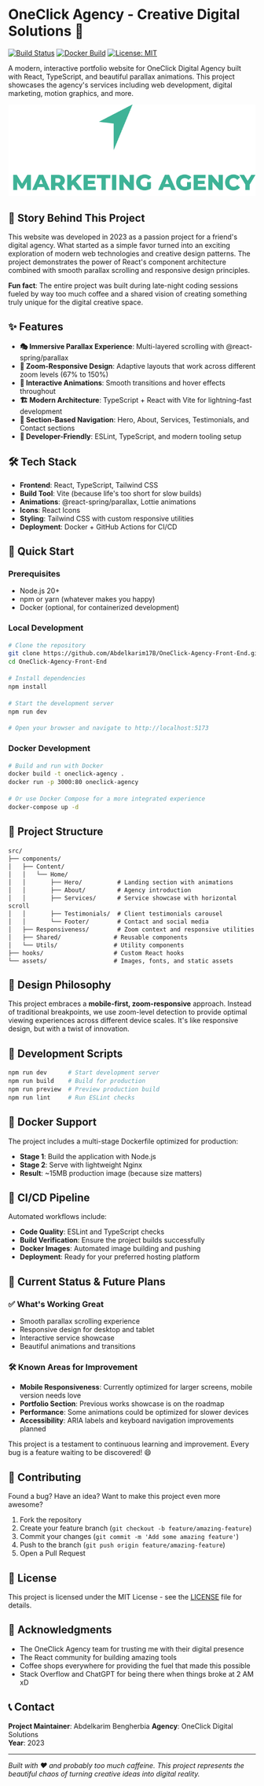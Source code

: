 # OneClick Agency - Creative Digital Solutions 🚀

[![Build Status](https://github.com/Abdelkarim17B/OneClick-Agency-Front-End/workflows/CI/badge.svg)](https://github.com/Abdelkarim17B/OneClick-Agency-Front-End/actions)
[![Docker Build](https://github.com/Abdelkarim17B/OneClick-Agency-Front-End/workflows/Docker/badge.svg)](https://github.com/Abdelkarim17B/OneClick-Agency-Front-End/actions)
[![License: MIT](https://img.shields.io/badge/License-MIT-yellow.svg)](https://opensource.org/licenses/MIT)

A modern, interactive portfolio website for OneClick Digital Agency built with React, TypeScript, and beautiful parallax animations. This project showcases the agency's services including web development, digital marketing, motion graphics, and more.

![OneClick Agency Preview](./public/oneClickLogoMaxLarge.webp)

## 📖 Story Behind This Project

This website was developed in 2023 as a passion project for a friend's digital agency. What started as a simple favor turned into an exciting exploration of modern web technologies and creative design patterns. The project demonstrates the power of React's component architecture combined with smooth parallax scrolling and responsive design principles.

**Fun fact**: The entire project was built during late-night coding sessions fueled by way too much coffee and a shared vision of creating something truly unique for the digital creative space.

## ✨ Features

- **🎭 Immersive Parallax Experience**: Multi-layered scrolling with @react-spring/parallax
- **📱 Zoom-Responsive Design**: Adaptive layouts that work across different zoom levels (67% to 150%)
- **🎨 Interactive Animations**: Smooth transitions and hover effects throughout
- **🏗️ Modern Architecture**: TypeScript + React with Vite for lightning-fast development
- **🎯 Section-Based Navigation**: Hero, About, Services, Testimonials, and Contact sections
- **🔧 Developer-Friendly**: ESLint, TypeScript, and modern tooling setup

## 🛠️ Tech Stack

- **Frontend**: React, TypeScript, Tailwind CSS
- **Build Tool**: Vite (because life's too short for slow builds)
- **Animations**: @react-spring/parallax, Lottie animations
- **Icons**: React Icons
- **Styling**: Tailwind CSS with custom responsive utilities
- **Deployment**: Docker + GitHub Actions for CI/CD

## 🚀 Quick Start

### Prerequisites

- Node.js 20+
- npm or yarn (whatever makes you happy)
- Docker (optional, for containerized development)

### Local Development

```bash
# Clone the repository
git clone https://github.com/Abdelkarim17B/OneClick-Agency-Front-End.git
cd OneClick-Agency-Front-End

# Install dependencies
npm install

# Start the development server
npm run dev

# Open your browser and navigate to http://localhost:5173
```

### Docker Development

```bash
# Build and run with Docker
docker build -t oneclick-agency .
docker run -p 3000:80 oneclick-agency

# Or use Docker Compose for a more integrated experience
docker-compose up -d
```

## 📂 Project Structure

```
src/
├── components/
│   ├── Content/
│   │   └── Home/
│   │       ├── Hero/          # Landing section with animations
│   │       ├── About/         # Agency introduction
│   │       ├── Services/      # Service showcase with horizontal scroll
│   │       ├── Testimonials/  # Client testimonials carousel
│   │       └── Footer/        # Contact and social media
│   ├── Responsiveness/        # Zoom context and responsive utilities
│   ├── Shared/               # Reusable components
│   └── Utils/                # Utility components
├── hooks/                    # Custom React hooks
└── assets/                   # Images, fonts, and static assets
```

## 🎨 Design Philosophy

This project embraces a **mobile-first, zoom-responsive** approach. Instead of traditional breakpoints, we use zoom-level detection to provide optimal viewing experiences across different device scales. It's like responsive design, but with a twist of innovation.

## 🔧 Development Scripts

```bash
npm run dev      # Start development server
npm run build    # Build for production
npm run preview  # Preview production build
npm run lint     # Run ESLint checks
```

## 🐳 Docker Support

The project includes a multi-stage Dockerfile optimized for production:

- **Stage 1**: Build the application with Node.js
- **Stage 2**: Serve with lightweight Nginx
- **Result**: ~15MB production image (because size matters)

## 🚀 CI/CD Pipeline

Automated workflows include:
- **Code Quality**: ESLint and TypeScript checks
- **Build Verification**: Ensure the project builds successfully
- **Docker Images**: Automated image building and pushing
- **Deployment**: Ready for your preferred hosting platform

## 📱 Current Status & Future Plans

### ✅ What's Working Great
- Smooth parallax scrolling experience
- Responsive design for desktop and tablet
- Interactive service showcase
- Beautiful animations and transitions

### 🛠️ Known Areas for Improvement
- **Mobile Responsiveness**: Currently optimized for larger screens, mobile version needs love
- **Portfolio Section**: Previous works showcase is on the roadmap
- **Performance**: Some animations could be optimized for slower devices
- **Accessibility**: ARIA labels and keyboard navigation improvements planned

This project is a testament to continuous learning and improvement. Every bug is a feature waiting to be discovered! 😄

## 🤝 Contributing

Found a bug? Have an idea? Want to make this project even more awesome?

1. Fork the repository
2. Create your feature branch (`git checkout -b feature/amazing-feature`)
3. Commit your changes (`git commit -m 'Add some amazing feature'`)
4. Push to the branch (`git push origin feature/amazing-feature`)
5. Open a Pull Request

## 📄 License

This project is licensed under the MIT License - see the [LICENSE](LICENSE) file for details.

## 🙏 Acknowledgments

- The OneClick Agency team for trusting me with their digital presence
- The React community for building amazing tools
- Coffee shops everywhere for providing the fuel that made this possible
- Stack Overflow and ChatGPT for being there when things broke at 2 AM xD

## 📞 Contact

**Project Maintainer**: Abdelkarim Bengherbia 
**Agency**: OneClick Digital Solutions  
**Year**: 2023  

---

*Built with ❤️ and probably too much caffeine. This project represents the beautiful chaos of turning creative ideas into digital reality.*
